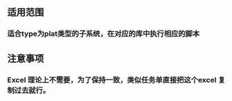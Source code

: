 ## 适用范围

### 适合type为plat类型的子系统，在对应的库中执行相应的脚本 

## 注意事项
### Excel 理论上不需要，为了保持一致，类似任务单直接把这个excel 复制过去就行。
